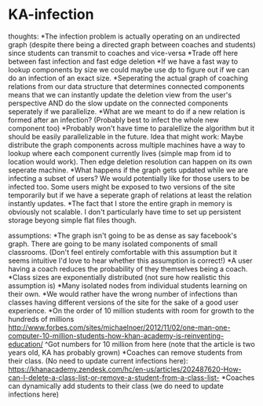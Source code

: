 # KA-infection

thoughts:
*The infection problem is actually operating on an undirected graph (despite there being
a directed graph between coaches and students) since students can transmit to coaches and vice-versa
*Trade off here between fast infection and fast edge deletion
*If we have a fast way to lookup components by size we could maybe use dp
to figure out if we can do an infection of an exact size.
*Seperating the actual graph of coaching relations from our data structure that determines connected components
means that we can instantly update the deletion view from the user's perspective AND do the slow update on the connected
components seperately if we parallelize. 
*What are we meant to do if a new relation is formed after an infection?
(Probably best to infect the whole new component too)
*Probably won't have time to paralellize the algorithm but it should be easily parallelizable 
in the future. Idea that might work:
Maybe distribute the graph components across multiple machines have a way to lookup where each component
currently lives (simple map from id to location would work). Then edge deletion resolution can happen on its own
seperate machine. 
*What happens if the graph gets updated while we are infecting a subset of users? We would potentially like for those users to be infected too.
Some users might be exposed to two versions of the site temporarily but if we have a seperate graph of relations at least the relation instantly 
updates.
*The fact that I store the entire graph in memory is obviously not scalable. I don't particularly have time to set
up persistent storage beyong simple flat files though.

assumptions:
*The graph isn't going to be as dense as say facebook's graph. There are going to be
many isolated components of small classrooms. (Don't feel entirely comfortable with this assumption but it seems intuitive
I'd love to hear whether this assumption is correct!) 
*A user having a coach reduces the probability of they themselves being a coach.
*Class sizes are exponentially distributed (not sure how realistic this assumption is)
*Many isolated nodes from individual students learning on their own.
*We would rather have the wrong number of infections than classes having different versions of the site for the sake of a good user experience.
*On the order of 10 million students with room for growth to the hundreds of millions
http://www.forbes.com/sites/michaelnoer/2012/11/02/one-man-one-computer-10-million-students-how-khan-academy-is-reinventing-education/
^Got numbers for 10 million from here (note that the article is two years old, KA has probably grown)
*Coaches can remove students from their class. (No need to update current infections here):
https://khanacademy.zendesk.com/hc/en-us/articles/202487620-How-can-I-delete-a-class-list-or-remove-a-student-from-a-class-list-
*Coaches can dynamically add students to their class (we do need to update infections here)
